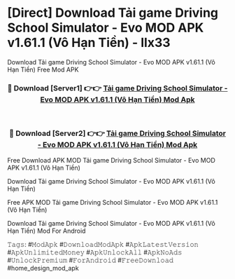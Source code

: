 # [Direct] Download Tải game Driving School Simulator - Evo MOD APK v1.61.1 (Vô Hạn Tiền) - llx33
Download Tải game Driving School Simulator - Evo MOD APK v1.61.1 (Vô Hạn Tiền) Free Mod APK

<div align="center">
<h3>🔴 Download [Server1] 👉👉 <a href="https://apk-comot.site?title=Tải_game_Driving_School_Simulator_-_Evo_MOD_APK_v1.61.1_(Vô_Hạn_Tiền)">Tải game Driving School Simulator - Evo MOD APK v1.61.1 (Vô Hạn Tiền) Mod Apk</a></h3><br>

<h3>🔴 Download [Server2] 👉👉 <a href="https://apk-comot.site?title=Tải_game_Driving_School_Simulator_-_Evo_MOD_APK_v1.61.1_(Vô_Hạn_Tiền)">Tải game Driving School Simulator - Evo MOD APK v1.61.1 (Vô Hạn Tiền) Mod Apk</a></h3>
</div>


Free Download APK MOD Tải game Driving School Simulator - Evo MOD APK v1.61.1 (Vô Hạn Tiền)

Download Tải game Driving School Simulator - Evo MOD APK v1.61.1 (Vô Hạn Tiền) 

Free APK MOD Tải game Driving School Simulator - Evo MOD APK v1.61.1 (Vô Hạn Tiền) 

Download Tải game Driving School Simulator - Evo MOD APK v1.61.1 (Vô Hạn Tiền) Mod For Android

𝚃𝚊𝚐𝚜: #𝙼𝚘𝚍𝙰𝚙𝚔 #𝙳𝚘𝚠𝚗𝚕𝚘𝚊𝚍𝙼𝚘𝚍𝙰𝚙𝚔 #𝙰𝚙𝚔𝙻𝚊𝚝𝚎𝚜𝚝𝚅𝚎𝚛𝚜𝚒𝚘𝚗 #𝙰𝚙𝚔𝚄𝚗𝚕𝚒𝚖𝚒𝚝𝚎𝚍𝙼𝚘𝚗𝚎𝚢 #𝙰𝚙𝚔𝚄𝚗𝚕𝚘𝚌𝚔𝙰𝚕𝚕 #𝙰𝚙𝚔𝙽𝚘𝙰𝚍𝚜 #𝚄𝚗𝚕𝚘𝚌𝚔𝙿𝚛𝚎𝚖𝚒𝚞𝚖 #𝙵𝚘𝚛𝙰𝚗𝚍𝚛𝚘𝚒𝚍 #𝙵𝚛𝚎𝚎𝙳𝚘𝚠𝚗𝚕𝚘𝚊𝚍 #home_design_mod_apk